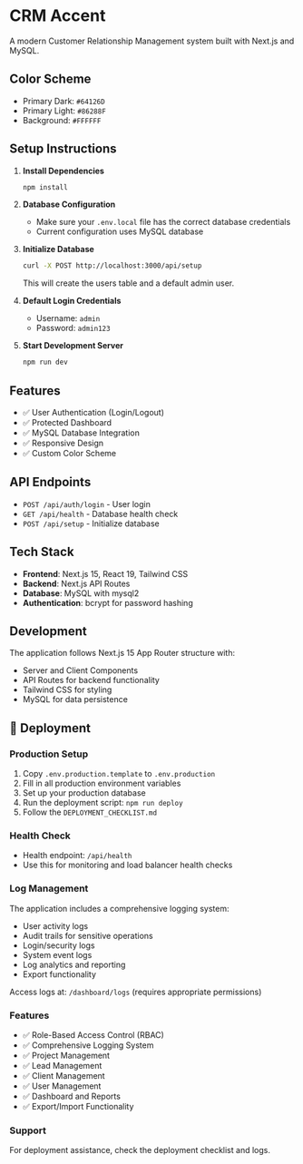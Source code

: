 # CRM Accent

A modern Customer Relationship Management system built with Next.js and MySQL.

## Color Scheme
- Primary Dark: `#64126D`
- Primary Light: `#86288F` 
- Background: `#FFFFFF`

## Setup Instructions

1. **Install Dependencies**
   ```bash
   npm install
   ```

2. **Database Configuration**
   - Make sure your `.env.local` file has the correct database credentials
   - Current configuration uses MySQL database

3. **Initialize Database**
   ```bash
   curl -X POST http://localhost:3000/api/setup
   ```
   This will create the users table and a default admin user.

4. **Default Login Credentials**
   - Username: `admin`
   - Password: `admin123`

5. **Start Development Server**
   ```bash
   npm run dev
   ```

## Features

- ✅ User Authentication (Login/Logout)
- ✅ Protected Dashboard
- ✅ MySQL Database Integration
- ✅ Responsive Design
- ✅ Custom Color Scheme

## API Endpoints

- `POST /api/auth/login` - User login
- `GET /api/health` - Database health check
- `POST /api/setup` - Initialize database

## Tech Stack

- **Frontend**: Next.js 15, React 19, Tailwind CSS
- **Backend**: Next.js API Routes
- **Database**: MySQL with mysql2
- **Authentication**: bcrypt for password hashing

## Development

The application follows Next.js 15 App Router structure with:
- Server and Client Components
- API Routes for backend functionality
- Tailwind CSS for styling
- MySQL for data persistence

## 🚀 Deployment

### Production Setup
1. Copy `.env.production.template` to `.env.production`
2. Fill in all production environment variables
3. Set up your production database
4. Run the deployment script: `npm run deploy`
5. Follow the `DEPLOYMENT_CHECKLIST.md`

### Health Check
- Health endpoint: `/api/health`
- Use this for monitoring and load balancer health checks

### Log Management
The application includes a comprehensive logging system:
- User activity logs
- Audit trails for sensitive operations
- Login/security logs
- System event logs
- Log analytics and reporting
- Export functionality

Access logs at: `/dashboard/logs` (requires appropriate permissions)

### Features
- ✅ Role-Based Access Control (RBAC)
- ✅ Comprehensive Logging System  
- ✅ Project Management
- ✅ Lead Management
- ✅ Client Management
- ✅ User Management
- ✅ Dashboard and Reports
- ✅ Export/Import Functionality

### Support
For deployment assistance, check the deployment checklist and logs.
